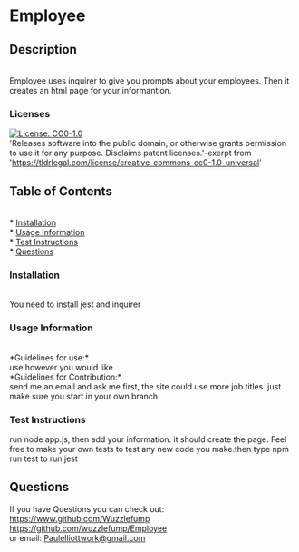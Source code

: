 # Employee

## Description
<br>
Employee uses inquirer to give you prompts about your employees. Then it creates an html page for your informantion.


### Licenses
[![License: CC0-1.0](https://licensebuttons.net/l/zero/1.0/80x15.png)](http://creativecommons.org/publicdomain/zero/1.0/)
<br>
'Releases software into the public domain, or otherwise grants permission to use it for any purpose. Disclaims patent licenses.'-exerpt from 'https://tldrlegal.com/license/creative-commons-cc0-1.0-universal' 

## Table of Contents
<br>
* <a href="#install">Installation</a>
<br>
* <a href ="#use">Usage Information</a>
<br>
* <a href="#test">Test Instructions</a>
<br>
* <a href="#q">Questions</a>

<h3 id= "install" > Installation</h3>
<br>
You need to install jest and inquirer


<h3 id = "use"> Usage Information</h3>
<br>
*Guidelines for use:*
<br>
use however you would like
<br>
*Guidelines for Contribution:* 
<br>
send me an email and ask me first, the site could use more job titles. just make sure you start in your own branch

<h3 id="test"> Test Instructions</h3>
run node app.js, then add your information. it should create the page. Feel free to make your own tests to test any new code you make.then type npm run test to run jest


<h2 id = "q"> Questions</h2>

If you have Questions you can check out:
<br>
<a href="https://www.github.com/Wuzzlefump">https://www.github.com/Wuzzlefump</a><br>
<a href="https://github.com/wuzzlefump/Employee">https://github.com/wuzzlefump/Employee</a> 
<br>
or email:
Paulelliottwork@gmail.com